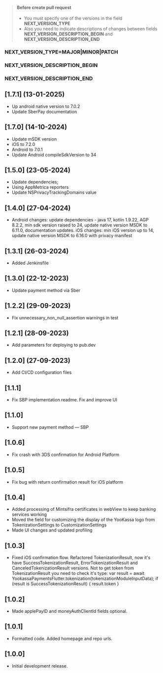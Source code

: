 > #### Before create pull request
> - You must specify one of the versions in the field **NEXT_VERSION_TYPE**
> - Also you need to indicate descriptions of changes between fields **NEXT_VERSION_DESCRIPTION_BEGIN** and **NEXT_VERSION_DESCRIPTION_END**
### NEXT_VERSION_TYPE=MAJOR|MINOR|PATCH
### NEXT_VERSION_DESCRIPTION_BEGIN
### NEXT_VERSION_DESCRIPTION_END

## [1.7.1] (13-01-2025)

* Up android native version to 7.0.2
* Update SberPay documentation

## [1.7.0] (14-10-2024)

* Update mSDK version
* iOS to 7.2.0
* Android to 7.0.1
* Update Android compileSdkVersion to 34

## [1.5.0] (23-05-2024)

* Update dependencies;
* Using AppMetrica reporters
* Update NSPrivacyTrackingDomains value

## [1.4.0] (27-04-2024)

* Android changes: update dependencies - java 17, kotlin 1.9.22, AGP 8.2.2, min sdk version raised to 24, update native version MSDK to 6.11.0, documentation updates. iOS changes: min iOS version up to 14, update native version MSDK to 6.16.0 with privacy manifest

## [1.3.1] (26-03-2024)

* Added Jenkinsfile

## [1.3.0] (22-12-2023)

* Update payment method via Sber

## [1.2.2] (29-09-2023)

* Fix unnecessary_non_null_assertion warnings in test

## [1.2.1] (28-09-2023)

* Add parameters for deploying to pub.dev

## [1.2.0] (27-09-2023)

* Add CI/CD configuration files

## [1.1.1]

* Fix SBP implementation readme. Fix and improve UI

## [1.1.0]

* Support new payment method — SBP

## [1.0.6]

* Fix crash with 3DS confirmation for Android Platform

## [1.0.5]

* Fix bug with return confirmation result for iOS platform

## [1.0.4]

* Added processing of Mintsifra certificates in webView to keep banking services working
* Moved the field for customizing the display of the YooKassa logo from TokenizationSettings to CustomizationSettings
* Made UI changes and updated profiling

## [1.0.3]

* Fixed iOS confirmation flow. Refactored TokenizationResult, now it's have SuccessTokenizationResult, ErrorTokenizationResult and CanceledTokenizationResult versions. Not to get token from TokenizationResult you need to check it's type:
var result = await YookassaPaymentsFlutter.tokenization(tokenizationModuleInputData);
if (result is SuccessTokenizationResult) {
    result.token
}

## [1.0.2]

* Made applePayID and moneyAuthClientId fields optional.

## [1.0.1]

* Formatted code. Added homepage and repo urls.

## [1.0.0]

* Initial development release.